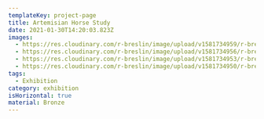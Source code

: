```yaml
---
templateKey: project-page
title: Artemisian Horse Study
date: 2021-01-30T14:20:03.823Z
images:
  - https://res.cloudinary.com/r-breslin/image/upload/v1581734959/r-breslin-cloudinary/WORK/EXHIBITION/artemision-horse-study/EXHIBITION_artemision-horse-study_artemision-horse-study-02_efd1yo.jpg
  - https://res.cloudinary.com/r-breslin/image/upload/v1581734956/r-breslin-cloudinary/WORK/EXHIBITION/artemision-horse-study/EXHIBITION_artemision-horse-study_artemision-horse-study-04_pkrugm.jpg
  - https://res.cloudinary.com/r-breslin/image/upload/v1581734953/r-breslin-cloudinary/WORK/EXHIBITION/artemision-horse-study/EXHIBITION_artemision-horse-study_artemision-horse-study-03_y1upb1.jpg
  - https://res.cloudinary.com/r-breslin/image/upload/v1581734950/r-breslin-cloudinary/WORK/EXHIBITION/artemision-horse-study/EXHIBITION_artemision-horse-study_artemision-horse-study-01_slq8oe.jpg
tags:
  - Exhibition
category: exhibition
isHorizontal: true
material: Bronze
---
```

